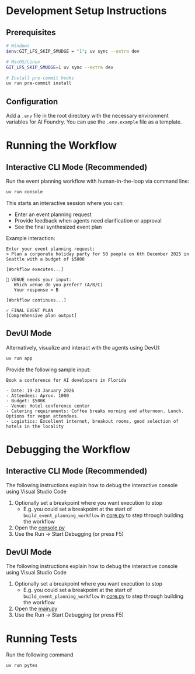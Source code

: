 # Development Setup Instructions

## Prerequisites

```bash
# Windows
$env:GIT_LFS_SKIP_SMUDGE = "1"; uv sync --extra dev

# MacOS/Linux
GIT_LFS_SKIP_SMUDGE=1 uv sync --extra dev

# Install pre-commit hooks
uv run pre-commit install
```

## Configuration

Add a `.env` file in the root directory with the necessary environment variables for AI Foundry. You can use the `.env.example` file as a template.

# Running the Workflow

## Interactive CLI Mode (Recommended)

Run the event planning workflow with human-in-the-loop via command line:

```bash
uv run console
```

This starts an interactive session where you can:
- Enter an event planning request
- Provide feedback when agents need clarification or approval
- See the final synthesized event plan

Example interaction:
```
Enter your event planning request:
> Plan a corporate holiday party for 50 people on 6th December 2025 in Seattle with a budget of $5000

[Workflow executes...]

🤔 VENUE needs your input:
   Which venue do you prefer? (A/B/C)
   Your response > B

[Workflow continues...]

✓ FINAL EVENT PLAN
[Comprehensive plan output]
```

## DevUI Mode

Alternatively, visualize and interact with the agents using DevUI:

```bash
uv run app
```

Provide the following sample input:

```text
Book a conference for AI developers in Florida

- Date: 19-23 January 2026
- Attendees: Aprox. 1000
- Budget: $500K
- Venue: Hotel conference center
- Catering requirements: Coffee breaks morning and afternoon. Lunch. Options for vegan attendees.
- Logistics: Excellent internet, breakout rooms, good selection of hotels in the locality
```

# Debugging the Workflow

## Interactive CLI Mode (Recommended)

The following instructions explain how to debug the interactive console using Visual Studio Code

1. Optionally set a breakpoint where you want execution to stop
    - E.g. you could set a breakpoint at the start of `build_event_planning_workflow` in [core.py](./src/spec_to_agents/workflow/core.py) to step through building the workflow
1. Open the [console.py](./src/spec_to_agents/console.py)
1. Use the Run -> Start Debugging (or press F5)

## DevUI Mode

The following instructions explain how to debug the interactive console using Visual Studio Code

1. Optionally set a breakpoint where you want execution to stop
    - E.g. you could set a breakpoint at the start of `build_event_planning_workflow` in [core.py](./src/spec_to_agents/workflow/core.py) to step through building the workflow
1. Open the [main.py](./src/spec_to_agents/main.py)
1. Use the Run -> Start Debugging (or press F5)

# Running Tests

Run the following command

```powershell
uv run pytes
```
